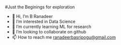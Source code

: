 #Just the Beginings for exploration
- 👋 Hi, I’m B Ranadeer
- 👀 I’m interested in Data Science
- 🌱 I’m currently learning ML for research
- 💞️ I’m looking to collaborate on github
- 📫 How to reach me ranadeerbasripogu@gmail.com

<!---
David234-star/David234-star is a ✨ special ✨ repository because its `README.md` (this file) appears on your GitHub profile.
You can click the Preview link to take a look at your changes.
--->

